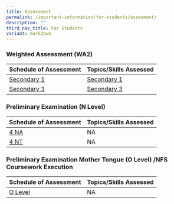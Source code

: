 ```yaml
---
title: Assessment
permalink: /important-information/for-students/assesment/
description: ""
third_nav_title: For Students
variant: markdown
---
```

### 	Weighted Assessment (WA2)

|  Schedule of Assessment | Topics/Skills Assessed |
| -------- | -------- |
| [Secondary 1](https://drive.google.com/file/d/1dRTTf8Q5PyR64TcSFBeOpQgmTRdpW4wA/view?usp=drive_link)     |  [Secondary 1](https://drive.google.com/file/d/1_IXChgk-BDqihxLCaV6fd6k-BMmowGKd/view?usp=drive_link)  |
| [Secondary 3](https://drive.google.com/file/d/1YB62ZsLKjVtKj2X80tuY7aEEuv8zxuiZ/view?usp=drive_link)     |  [Secondary 3](https://drive.google.com/file/d/1yQcZO-ZnjzssTcLNFsrH2RkESNODHexT/view?usp=drive_link)      |


### 	Preliminary Examination (N Level) 

|  Schedule of Assessment | Topics/Skills Assessed |
| -------- | -------- |
| [4 NA](https://drive.google.com/file/d/1xXHWQIydRfnTkuNQAmeQ59R8uY9RX139/view?usp=drive_link)     |  NA
| [4 NT](https://drive.google.com/file/d/1Y5oNMYmaxO9DcAiGzAKBWwDHQQu7Qd2A/view?usp=drive_link)     |  NA


### 	Preliminary Examination Mother Tongue (O Level) /NFS Coursework Execution

|  Schedule of Assessment | Topics/Skills Assessed |
| -------- | -------- |
| [O Level](https://drive.google.com/file/d/1KQQC-TeVbkVcQXsy75l5Wndx_Cd5tXc_/view?usp=drive_link)     |  NA